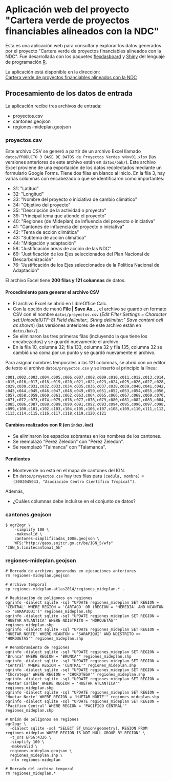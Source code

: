 # Aplicación web del proyecto "Cartera verde de proyectos financiables alineados con la NDC"
Esta es una aplicación web para consultar y explorar los datos generados por el proyecto "Cartera verde de proyectos financiables alineados con la NDC". Fue desarrollada con los paquetes [flexdasboard](https://pkgs.rstudio.com/flexdashboard/) y [Shiny](https://shiny.rstudio.com/) del lenguaje de programación [R](https://www.r-project.org/).

La aplicación está disponible en la dirección:  
[Cartera verde de proyectos financiables alineados con la NDC]()

## Procesamiento de los datos de entrada
La aplicación recibe tres archivos de entrada:
- proyectos.csv
- cantones.geojson
- regiones-mideplan.geojson

### proyectos.csv
Este archivo CSV se generó a partir de un archivo Excel llamado `datos/PRODUCTO 3 BASE DE DATOS de Proyectos Verdes vNov01.xlsx` (las versiones anteriores de este archivo están en `datos/bak/`). Este archivo Excel proviene de una exportación de los datos recolectados mediante un formulario Google Forms. Tiene dos filas en blanco al inicio. En la fila 3, hay varias columnas con encabezado o que se identificaron como importantes:
- 31: "Latitud"
- 32: "Longitud"
- 33: "Nombre del proyecto o iniciativa de cambio climático" 
- 34: "Objetivo del proyecto"
- 35: "Descripción de la actividad o proyecto"
- 39: "Principal tema que atiende el proyecto"
- 40: "Regiones (de Mideplan) de influencia del proyecto o iniciativa"
- 41: "Cantones de influencia del proyecto o iniciativa"
- 42: "Tema de acción climática"
- 43: "Subtema de acción climática"
- 44: "Mitigación y adaptación"
- 58: "Justificación áreas de acción de las NDC"
- 69: "Justificación de los Ejes seleccionados del Plan Nacional de Descarbonización"
- 76: "Justificación de los Ejes seleccionados de la Política Nacional de Adaptación"

El archivo Excel tiene **200 filas y 121 columnas** de datos.

#### Procedimiento para generar el archivo CSV
- El archivo Excel se abrió en LibreOffice Calc.
- Con la opción de menú **File | Save As...**, el archivo se guardó en formato CSV con el nombre `datos/proyectos.csv` (*Edit Filter Settings = Character set:Unicode(UTF-8) Field delimiter:, String delimiter:" Save content cell as shown*) (las versiones anteriores de este archivo están en `datos/bak/`).
- Se eliminaron las tres primeras filas (incluyendo la que tiene los encabezados) y se guardó nuevamente el archivo.
- En la fila 10, columna 32; fila 133, columna 32 y fila 135, columna 32 se cambió una coma por un punto y se guardó nuevamente el archivo.

Para asignar nombres temporales a las 121 columnas, se abrió con un editor de texto el archivo `datos/proyectos.csv` y se insertó al principio la línea:

`c001,c002,c003,c004,c005,c006,c007,c008,c009,c010,c011,c012,c013,c014,c015,c016,c017,c018,c019,c020,c021,c022,c023,c024,c025,c026,c027,c028,c029,c030,c031,c032,c033,c034,c035,c036,c037,c038,c039,c040,c041,c042,c043,c044,c045,c046,c047,c048,c049,c050,c051,c052,c053,c054,c055,c056,c057,c058,c059,c060,c061,c062,c063,c064,c065,c066,c067,c068,c069,c070,c071,c072,c073,c074,c075,c076,c077,c078,c079,c080,c081,c082,c083,c084,c085,c086,c087,c088,c089,c090,c091,c092,c093,c094,c095,c096,c097,c098,c099,c100,c101,c102,c103,c104,c105,c106,c107,c108,c109,c110,c111,c112,c113,c114,c115,c116,c117,c118,c119,c120,c121`

#### Cambios realizados con R (en `index.Rmd`)
- Se eliminaron los espacios sobrantes en los nombres de los cantones.
- Se reemplazó "Perez Zeledón" con "Pérez Zeledón".
- Se reemplazó "Talmanca" con "Talamanca".

#### Pendientes
- Monteverde no está en el mapa de cantones del IGN.
- En `datos/proyectos.csv` hay tres filas para `(cedula, nombre)` = `(3002045043, "Asociación Centro Científico Tropical")`.

Además,

- ¿Cuáles columnas debe incluírse en el conjunto de datos?

### cantones.geojson
```shell
$ ogr2ogr \
    -simplify 100 \
    -makevalid \
    cantones-simplificadas_100m.geojson \
    WFS:"http://geos.snitcr.go.cr/be/IGN_5/wfs" "IGN_5:limitecantonal_5k" 
```

### regiones-mideplan.geojson
```shell
# Borrado de archivos generados en ejecuciones anteriores
rm regiones-mideplan.geojson

# Archivo temporal
cp regiones-mideplan-atlas2014/regiones_mideplan.* .

# Reubicación de polígonos en regiones
ogrinfo -dialect sqlite -sql "UPDATE regiones_mideplan SET REGION = 'CENTRAL' WHERE REGION = 'CARTAGO' OR (REGION = 'HEREDIA' AND NCANTON <> 'SARAPIQUI')" regiones_mideplan.shp
ogrinfo -dialect sqlite -sql "UPDATE regiones_mideplan SET REGION = 'HUETAR ATLANTICA' WHERE NDISTRITO = 'HORQUETAS'" regiones_mideplan.shp
ogrinfo -dialect sqlite -sql "UPDATE regiones_mideplan SET REGION = 'HUETAR NORTE' WHERE NCANTON = 'SARAPIQUI' AND NDISTRITO <> 'HORQUETAS'" regiones_mideplan.shp

# Renombramiento de regiones
ogrinfo -dialect sqlite -sql "UPDATE regiones_mideplan SET REGION = 'Brunca' WHERE REGION = 'BRUNCA'" regiones_mideplan.shp
ogrinfo -dialect sqlite -sql "UPDATE regiones_mideplan SET REGION = 'Central' WHERE REGION = 'CENTRAL'" regiones_mideplan.shp
ogrinfo -dialect sqlite -sql "UPDATE regiones_mideplan SET REGION = 'Chorotega' WHERE REGION = 'CHOROTEGA'" regiones_mideplan.shp
ogrinfo -dialect sqlite -sql "UPDATE regiones_mideplan SET REGION = 'Huetar Caribe' WHERE REGION = 'HUETAR ATLANTICA'" regiones_mideplan.shp
ogrinfo -dialect sqlite -sql "UPDATE regiones_mideplan SET REGION = 'Huetar Norte' WHERE REGION = 'HUETAR NORTE'" regiones_mideplan.shp
ogrinfo -dialect sqlite -sql "UPDATE regiones_mideplan SET REGION = 'Pacífico Central' WHERE REGION = 'PACIFICO CENTRAL'" regiones_mideplan.shp

# Unión de polígonos en regiones
ogr2ogr \
  -dialect sqlite -sql "SELECT ST_Union(geometry), REGION FROM regiones_mideplan WHERE REGION IS NOT NULL GROUP BY REGION" \
  -t_srs EPSG:4326 \
  -simplify 100 \
  -makevalid \
  regiones-mideplan.geojson \
  regiones_mideplan.shp \
  -nln regiones-mideplan

# Borrado del archivo temporal  
rm regiones_mideplan.*
```
